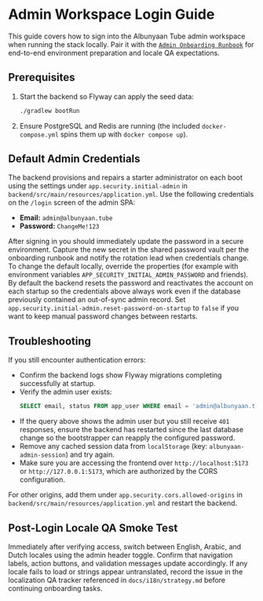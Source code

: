 # Admin Workspace Login Guide

This guide covers how to sign into the Albunyaan Tube admin workspace when running the stack locally. Pair it with the
[`Admin Onboarding Runbook`](admin-onboarding.md) for end-to-end environment preparation and locale QA expectations.

## Prerequisites

1. Start the backend so Flyway can apply the seed data:
   ```bash
   ./gradlew bootRun
   ```
2. Ensure PostgreSQL and Redis are running (the included `docker-compose.yml` spins them up with `docker compose up`).

## Default Admin Credentials

The backend provisions and repairs a starter administrator on each boot using the settings under
`app.security.initial-admin` in `backend/src/main/resources/application.yml`. Use the following credentials on the `/login`
screen of the admin SPA:

- **Email:** `admin@albunyaan.tube`
- **Password:** `ChangeMe!123`

After signing in you should immediately update the password in a secure environment. Capture the new secret in the shared
password vault per the onboarding runbook and notify the rotation lead when credentials change. To change the default locally,
override the properties (for example with environment variables `APP_SECURITY_INITIAL_ADMIN_PASSWORD` and friends). By default
the backend resets the password and reactivates the account on each startup so the credentials above always work even if the
database previously contained an out-of-sync admin record. Set `app.security.initial-admin.reset-password-on-startup` to `false`
if you want to keep manual password changes between restarts.

## Troubleshooting

If you still encounter authentication errors:

- Confirm the backend logs show Flyway migrations completing successfully at startup.
- Verify the admin user exists:
  ```sql
  SELECT email, status FROM app_user WHERE email = 'admin@albunyaan.tube';
  ```
- If the query above shows the admin user but you still receive `401` responses, ensure the backend has restarted since the
  last database change so the bootstrapper can reapply the configured password.
- Remove any cached session data from `localStorage` (key: `albunyaan-admin-session`) and try again.
- Make sure you are accessing the frontend over `http://localhost:5173` or `http://127.0.0.1:5173`, which are authorized by the CORS configuration.

For other origins, add them under `app.security.cors.allowed-origins` in `backend/src/main/resources/application.yml` and restart the backend.

## Post-Login Locale QA Smoke Test
Immediately after verifying access, switch between English, Arabic, and Dutch locales using the admin header toggle. Confirm
that navigation labels, action buttons, and validation messages update accordingly. If any locale fails to load or strings
appear untranslated, record the issue in the localization QA tracker referenced in `docs/i18n/strategy.md` before continuing
onboarding tasks.
